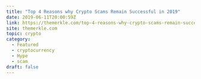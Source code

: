 ```yaml
---
title: "Top 4 Reasons why Crypto Scams Remain Successful in 2019"
date: 2019-06-11T20:00:59Z
link: https://themerkle.com/top-4-reasons-why-crypto-scams-remain-successful-in-2019/?utm_medium=RSS&utm_source=hune
site: themerkle.com
topic: crypto
category:
  - Featured
  - cryptocurrency
  - Hype
  - scam
draft: false
---
```

